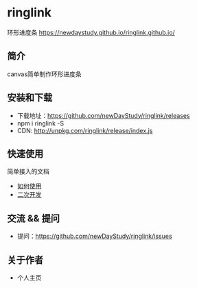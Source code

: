 # ringlink
环形进度条 https://newdaystudy.github.io/ringlink.github.io/

## 简介
canvas简单制作环形进度条

## 安装和下载
- 下载地址：https://github.com/newDayStudy/ringlink/releases
- npm i ringlink -S
- CDN: http://unpkg.com/ringlink/release/index.js

## 快速使用
简单接入的文档
- [如何使用](./doc/use/README.md)
- [二次开发](./doc/dev/README.md)

## 交流 && 提问
- 提问：https://github.com/newDayStudy/ringlink/issues

## 关于作者
- 个人主页
